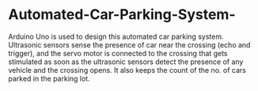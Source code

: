 # Automated-Car-Parking-System-
Arduino Uno is used to design this automated car parking system. Ultrasonic sensors sense the presence of car near the crossing (echo and trigger), and the servo motor is connected to the crossing that gets stimulated as soon as the ultrasonic sensors detect the presence of any vehicle and the crossing opens. It also keeps the count of the no. of cars parked in the parking lot.

